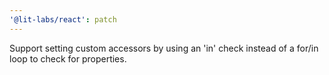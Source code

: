 ```yaml
---
'@lit-labs/react': patch
---
```


Support setting custom accessors by using an 'in' check instead of a for/in loop to check for properties.
